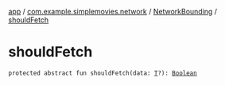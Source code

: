 [app](../../index.md) / [com.example.simplemovies.network](../index.md) / [NetworkBounding](index.md) / [shouldFetch](./should-fetch.md)

# shouldFetch

`protected abstract fun shouldFetch(data: `[`T`](index.md#T)`?): `[`Boolean`](https://kotlinlang.org/api/latest/jvm/stdlib/kotlin/-boolean/index.html)